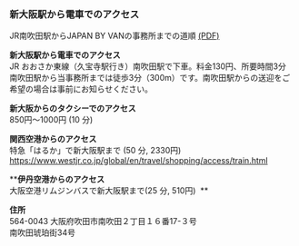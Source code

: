 ### 新大阪駅から電車でのアクセス

JR南吹田駅からJAPAN BY VANの事務所までの道順 [(PDF)](./access/JapanByVan-Drections.pdf)

**新大阪駅から電車でのアクセス**  
JR おおさか東線（久宝寺駅行き）南吹田駅で下車。料金130円、所要時間3分
南吹田駅から当事務所までは徒歩3分（300m）です。南吹田駅からの送迎をご希望の場合は事前にお知らせください。

**新大阪からのタクシーでのアクセス**  
850円～1000円 (10 分)

**関西空港からのアクセス**  
特急「はるか」で新大阪駅まで (50 分, 2330円)  <https://www.westjr.co.jp/global/en/travel/shopping/access/train.html>

****伊丹空港からのアクセス**  
大阪空港リムジンバスで新大阪駅まで(25 分, 510円)
 **  

**住所**  
564-0043 大阪府吹田市南吹田２丁目１６番17-３号  
南吹田琥珀街34号
 

